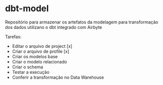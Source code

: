 # dbt-model

Repositório para armazenar os artefatos da modelagem para transformação dos dados utilizano o dbt integrado com Airbyte

Tarefas:

- Editar o arquivo de project [x]
- Criar o arquivo de profile [x]
- Criar os modelos base
- Criar o modelo relacionado
- Criar o schema
- Testar a execução
- Conferir a transformação no Data Warehouse
